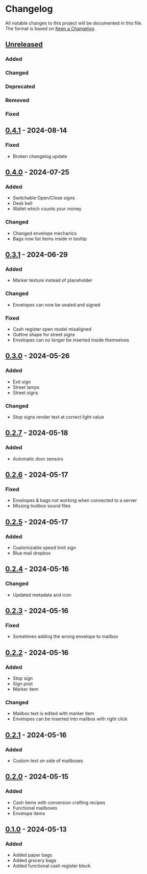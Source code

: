 # Changelog

All notable changes to this project will be documented in this file.  
The format is based on [Keep a Changelog](https://keepachangelog.com/en/1.1.0/).

## [Unreleased]

### Added

### Changed

### Deprecated

### Removed

### Fixed

## [0.4.1] - 2024-08-14

### Fixed

- Broken changelog update

## [0.4.0] - 2024-07-25

### Added

- Switchable Open/Close signs
- Desk bell
- Wallet which counts your money

### Changed

- Changed envelope mechanics
- Bags now list items inside in tooltip

## [0.3.1] - 2024-06-29

### Added

- Marker texture instead of placeholder

### Changed

- Envelopes can now be sealed and signed

### Fixed

- Cash register open model misaligned
- Outline shape for street signs
- Envelopes can no longer be inserted inside themselves

## [0.3.0] - 2024-05-26

### Added

- Exit sign
- Street lamps
- Street signs

### Changed

- Stop signs render text at correct light value

## [0.2.7] - 2024-05-18

### Added

- Automatic door sensors

## [0.2.6] - 2024-05-17

### Fixed

- Envelopes & bags not working when connected to a server
- Missing toolbox sound files

## [0.2.5] - 2024-05-17

### Added

- Customizable speed limit sign
- Blue mail dropbox

## [0.2.4] - 2024-05-16

### Changed

- Updated metadata and icon

## [0.2.3] - 2024-05-16

### Fixed

- Sometimes adding the wrong envelope to mailbox

## [0.2.2] - 2024-05-16

### Added

- Stop sign
- Sign post
- Marker item

### Changed

- Mailbox text is edited with marker item
- Envelopes can be inserted into mailbox with right click

## [0.2.1] - 2024-05-16

### Added

- Custom text on side of mailboxes

## [0.2.0] - 2024-05-15

### Added

- Cash items with conversion crafting recipes
- Functional mailboxes
- Envelope items

## [0.1.0] - 2024-05-13

### Added

- Added paper bags
- Added grocery bags
- Added functional cash register block

[Unreleased]: https://github.com/andersmmg/CityEssentials/compare/v0.4.1...HEAD
[0.4.1]: https://github.com/andersmmg/CityEssentials/compare/v0.4.0...v0.4.1
[0.4.0]: https://github.com/andersmmg/CityEssentials/compare/v0.3.1...v0.4.0
[0.3.1]: https://github.com/andersmmg/CityEssentials/compare/v0.3.0...v0.3.1
[0.3.0]: https://github.com/andersmmg/CityEssentials/compare/v0.2.7...v0.3.0
[0.2.7]: https://github.com/andersmmg/CityEssentials/compare/v0.2.6...v0.2.7
[0.2.6]: https://github.com/andersmmg/CityEssentials/compare/v0.2.5...v0.2.6
[0.2.5]: https://github.com/andersmmg/CityEssentials/compare/v0.2.4...v0.2.5
[0.2.4]: https://github.com/andersmmg/CityEssentials/compare/v0.2.3...v0.2.4
[0.2.3]: https://github.com/andersmmg/CityEssentials/compare/v0.2.2...v0.2.3
[0.2.2]: https://github.com/andersmmg/CityEssentials/compare/v0.2.1...v0.2.2
[0.2.1]: https://github.com/andersmmg/CityEssentials/compare/v0.2.0...v0.2.1
[0.2.0]: https://github.com/andersmmg/CityEssentials/compare/v0.1.0...v0.2.0
[0.1.0]: https://github.com/andersmmg/CityEssentials/commits/v0.1.0
